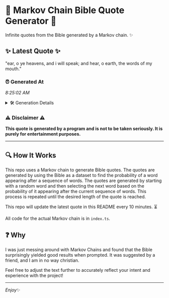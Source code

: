 # 📖 Markov Chain Bible Quote Generator 📖

Infinite quotes from the Bible generated by a Markov chain. ✨

## ✨ Latest Quote ✨
"ear, o ye heavens, and i will speak; and hear, o earth, the words of my mouth."

### ⏰ Generated At
*8:25:02 AM*

<details>
    <summary>🛠️ Generation Details</summary>
    <p>
        <strong>🌱 Seed:</strong> ear,<br>
        <strong>🔄 Iterations:</strong> 16<br>
        <strong>📜 Context History:</strong><br>[ ear, ]: o<br>[ ear,, o ]: ye<br>[ ear,, o, ye ]: heavens,<br>[ ear,, o, ye, heavens, ]: and<br>[ ear,, o, ye, heavens,, and ]: i<br>[ ear,, o, ye, heavens,, and, i ]: will<br>[ o, ye, heavens,, and, i, will ]: speak;<br>[ ye, heavens,, and, i, will, speak; ]: and<br>[ heavens,, and, i, will, speak;, and ]: hear,<br>[ and, i, will, speak;, and, hear, ]: o<br>[ i, will, speak;, and, hear,, o ]: earth,<br>[ will, speak;, and, hear,, o, earth, ]: the<br>[ speak;, and, hear,, o, earth,, the ]: words<br>[ and, hear,, o, earth,, the, words ]: of<br>[ hear,, o, earth,, the, words, of ]: my<br>[ o, earth,, the, words, of, my ]: mouth.<br>
    </p>
</details>

### ⚠️ Disclaimer ⚠️
**This quote is generated by a program and is not to be taken seriously. It is purely for entertainment purposes.**

---

## 🔍 How It Works

This repo uses a Markov chain to generate Bible quotes. The quotes are generated by using the Bible as a dataset to find the probability of a word appearing after a sequence of words. The quotes are generated by starting with a random word and then selecting the next word based on the probability of it appearing after the current sequence of words. This process is repeated until the desired length of the quote is reached.

This repo will update the latest quote in this README every 10 minutes. ⏳

All code for the actual Markov chain is in `index.ts`.

## ❓ Why

I was just messing around with Markov Chains and found that the Bible surprisingly yielded good results when prompted. 
It was suggested by a friend, and I am in no way christian.

Feel free to adjust the text further to accurately reflect your intent and experience with the project!

---

*Enjoy*✨
